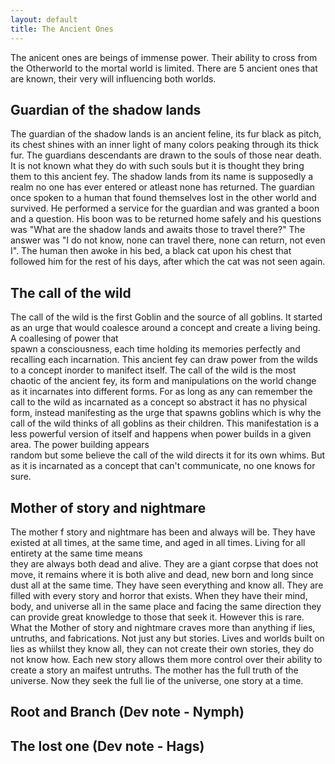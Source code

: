 ```yaml
---
layout: default
title: The Ancient Ones
---
```


The anicent ones are beings of immense power. Their ability to cross from the Otherworld to the mortal world is limited. There are 5 ancient ones that are known, their very will influencing both worlds.

## Guardian of the shadow lands
  The guardian of the shadow lands is an ancient feline, its fur black as pitch, its chest shines with an inner light of many colors peaking through its thick fur.
  The guardians descendants are drawn to the souls of those near death. It is not known what they do with such souls but it is thought they bring them to this ancient fey.
  The shadow lands from its name is supposedly a realm no one has ever entered or atleast none has returned. The guardian once spoken to a human that found themselves lost in the other
  world and survived. He performed a service for the guardian and was granted a boon and a question. His boon was to be returned home safely and his questions was "What are the shadow
  lands and awaits those to travel there?" The answer was "I do not know, none can travel there, none can return, not even I". The human then awoke in his bed, a black cat upon his chest
  that followed him for the rest of his days, after which the cat was not seen again.
## The call of the wild
  The call of the wild is the first Goblin and the source of all goblins. It started as an urge that would coalesce around a concept and create a living being. A coallesing of power that 	
  spawn a consciousness, each time holding its memories perfectly and recalling each incarnation. This ancient fey can draw power from the wilds to a concept inorder to manifect itself.
  The call of the wild is the most chaotic of the ancient fey, its form and manipulations on the world change as it incarnates into different forms. For as
  long as any can remember the call to the wild as incarnated as a concept so abstract it has no physical form, instead manifesting as the urge that spawns goblins which is why the call
  of the wild thinks of all goblins as their children. This manifestation is a less powerful version of itself and happens when power builds in a given area. The power building appears 		
  random but some believe the call of the wild directs it for its own whims. But as it is incarnated as a concept that can't communicate, no one knows for sure.
## Mother of story and nightmare
  The mother f story and nightmare has been and always will be. They have existed at all times, at the same time, and aged in all times. Living for all entirety at the same time means 		
  they are always both dead and alive. They are a giant corpse that does not move, it remains where it is both alive and dead, new born and long since dust all at the same time. They have
  seen everything and know all. They are filled with every story and horror that exists. When they have their mind, body, and universe all in the same place and facing the same direction
  they can provide great knowledge to those that seek it. However this is rare. What the Mother of story and nightmare craves more than anything if lies, untruths, and fabrications. Not
  just any but stories. Lives and worlds built on lies as whiilst they know all, they can not create their own stories, they do not know how. Each new story allows them more control over
  their ability to create a story an maifest untruths. The mother has the full truth of the universe. Now they seek the full lie of the universe, one story at a time.
## Root and Branch (Dev note - Nymph)
## The lost one (Dev note - Hags)